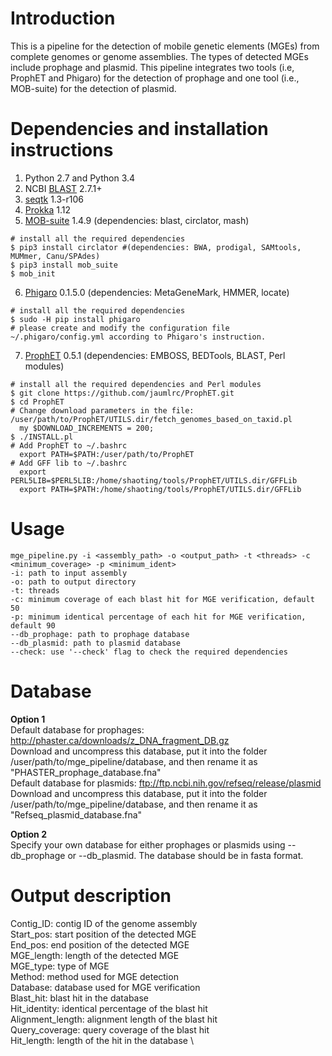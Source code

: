 # Introduction
This is a pipeline for the detection of mobile genetic elements (MGEs) from complete genomes or genome assemblies. The types of detected MGEs include prophage and plasmid. This pipeline integrates two tools (i.e, ProphET and Phigaro) for the detection of prophage and one tool (i.e., MOB-suite) for the detection of plasmid.

# Dependencies and installation instructions
1. Python 2.7 and Python 3.4
2. NCBI [BLAST](ftp://ftp.ncbi.nlm.nih.gov/blast/executables/blast+) 2.7.1+
3. [seqtk](https://github.com/lh3/seqtk) 1.3-r106
4. [Prokka](https://github.com/tseemann/prokka) 1.12
5. [MOB-suite](https://github.com/phac-nml/mob-suite) 1.4.9 (dependencies: blast, circlator, mash)
```
# install all the required dependencies
$ pip3 install circlator #(dependencies: BWA, prodigal, SAMtools, MUMmer, Canu/SPAdes)
$ pip3 install mob_suite
$ mob_init
```
6. [Phigaro](https://github.com/lpenguin/phigaro) 0.1.5.0 (dependencies: MetaGeneMark, HMMER, locate)
```
# install all the required dependencies
$ sudo -H pip install phigaro
# please create and modify the configuration file ~/.phigaro/config.yml according to Phigaro's instruction.
```
7. [ProphET](https://github.com/facebook/prophet) 0.5.1 (dependencies: EMBOSS, BEDTools, BLAST, Perl modules)
```
# install all the required dependencies and Perl modules
$ git clone https://github.com/jaumlrc/ProphET.git
$ cd ProphET
# Change download parameters in the file: /user/path/to/ProphET/UTILS.dir/fetch_genomes_based_on_taxid.pl
  my $DOWNLOAD_INCREMENTS = 200;
$ ./INSTALL.pl
# Add ProphET to ~/.bashrc
  export PATH=$PATH:/user/path/to/ProphET
# Add GFF lib to ~/.bashrc
  export PERL5LIB=$PERL5LIB:/home/shaoting/tools/ProphET/UTILS.dir/GFFLib
  export PATH=$PATH:/home/shaoting/tools/ProphET/UTILS.dir/GFFLib
```
# Usage
```
mge_pipeline.py -i <assembly_path> -o <output_path> -t <threads> -c <minimum_coverage> -p <minimum_ident>
-i: path to input assembly
-o: path to output directory
-t: threads
-c: minimum coverage of each blast hit for MGE verification, default 50
-p: minimum identical percentage of each hit for MGE verification, default 90
--db_prophage: path to prophage database
--db_plasmid: path to plasmid database
--check: use '--check' flag to check the required dependencies
```

# Database
**Option 1** \
Default database for prophages: http://phaster.ca/downloads/z_DNA_fragment_DB.gz \
Download and uncompress this database, put it into the folder /user/path/to/mge_pipeline/database, and then rename it as "PHASTER_prophage_database.fna" \
Default database for plasmids: ftp://ftp.ncbi.nih.gov/refseq/release/plasmid \
Download and uncompress this database, put it into the folder /user/path/to/mge_pipeline/database, and then rename it as "Refseq_plasmid_database.fna"

**Option 2** \
Specify your own database for either prophages or plasmids using --db_prophage or --db_plasmid. The database should be in fasta format.

# Output description
Contig_ID: contig ID of the genome assembly \
Start_pos: start position of the detected MGE \
End_pos: end position of the detected MGE \
MGE_length: length of the detected MGE \
MGE_type: type of MGE \
Method: method used for MGE detection \
Database: database used for MGE verification \
Blast_hit: blast hit in the database \
Hit_identity: identical percentage of the blast hit \
Alignment_length: alignment length of the blast hit \
Query_coverage: query coverage of the blast hit \
Hit_length: length of the hit in the database \
